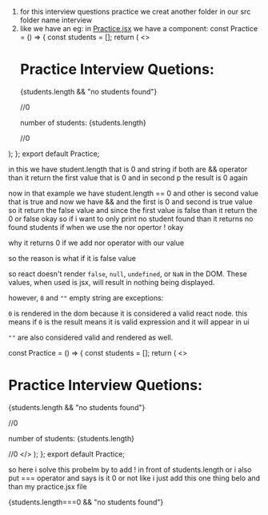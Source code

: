 1. for this interview questions practice we creat another folder in our src folder name interview
2. like we have an eg: in [Practice.jsx](../../interview/Practice.jsx)
we have a component: 
const Practice = () => {
  const students = [];
  return (
    <>
      <h1>Practice Interview Quetions: </h1>
      <p>{students.length && "no students found"}</p>   //0
      <p>number of students: {students.length}</p>      //0
    </>
  );
};
export default Practice;

in this we have student.length that is 0 and string 
if both are && operator than it return the first value that is 0 
and in second p the result is 0 again

now in that example we have student.length == 0 and other is second value that is true 
and now we have 
&& and the first is 0 and second is true value so it return the false value 
and since the first value is false than it return the 0 or false okay 
so if i want to only print no student found than it returns no found students if when we use the nor opertor ! okay

why it returns 0 if we add nor operator with our value

so the reason is what if it is false value 

so react doesn't render `false`, `null`, `undefined`, or `NaN` in the DOM. These values, when used is jsx, will result in nothing being displayed.

however, `0` and `""` empty string are exceptions:

`0` is rendered in the dom because it is considered a valid react node. this means if `0` is the result means it is valid expression and  it will appear in ui

`""` are also considered valid and rendered as well.

const Practice = () => {
  const students = [];
  return (
    <>
      <h1>Practice Interview Quetions: </h1>
      <p>{students.length && "no students found"}</p>   //0
      <p>number of students: {students.length}</p>      //0
    </>
  );
};
export default Practice;

so here i solve this probelm by to add ! in front of students.length or i also put === operator and says is it 0 or not like i just add this one thing belo and than my practice.jsx file

 <p>{students.length===0 && "no students found"}</p>  
